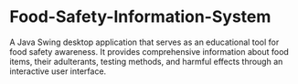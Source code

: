 # Food-Safety-Information-System
A Java Swing desktop application that serves as an educational tool for food safety awareness. It provides comprehensive information about food items, their adulterants, testing methods, and harmful effects through an interactive user interface. 
